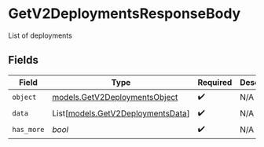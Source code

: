 # GetV2DeploymentsResponseBody

List of deployments


## Fields

| Field                                                                  | Type                                                                   | Required                                                               | Description                                                            |
| ---------------------------------------------------------------------- | ---------------------------------------------------------------------- | ---------------------------------------------------------------------- | ---------------------------------------------------------------------- |
| `object`                                                               | [models.GetV2DeploymentsObject](../models/getv2deploymentsobject.md)   | :heavy_check_mark:                                                     | N/A                                                                    |
| `data`                                                                 | List[[models.GetV2DeploymentsData](../models/getv2deploymentsdata.md)] | :heavy_check_mark:                                                     | N/A                                                                    |
| `has_more`                                                             | *bool*                                                                 | :heavy_check_mark:                                                     | N/A                                                                    |